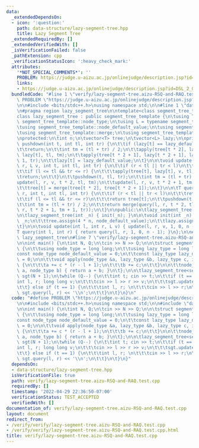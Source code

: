 ```yaml
---
data:
  _extendedDependsOn:
  - icon: ':question:'
    path: data-structure/lazy-segment-tree.hpp
    title: Lazy Segment Tree
  _extendedRequiredBy: []
  _extendedVerifiedWith: []
  _isVerificationFailed: false
  _pathExtension: cpp
  _verificationStatusIcon: ':heavy_check_mark:'
  attributes:
    '*NOT_SPECIAL_COMMENTS*': ''
    PROBLEM: https://judge.u-aizu.ac.jp/onlinejudge/description.jsp?id=DSL_2_G
    links:
    - https://judge.u-aizu.ac.jp/onlinejudge/description.jsp?id=DSL_2_G
  bundledCode: "#line 1 \"verify/lazy-segment-tree.aizu-RSQ-and-RAQ.test.cpp\"\n#define\
    \ PROBLEM \"https://judge.u-aizu.ac.jp/onlinejudge/description.jsp?id=DSL_2_G\"\
    \n\n#include <bits/stdc++.h>\nusing namespace std;\n\n#line 1 \"data-structure/lazy-segment-tree.hpp\"\
    \n#pragma region lazy_segment_tree\n\ntemplate<class segment_tree_template>\n\
    class lazy_segment_tree : public segment_tree_template {\n\tusing T = typename\
    \ segment_tree_template::node_type;\n\tusing L = typename segment_tree_template::lazy_type;\n\
    \tusing segment_tree_template::node_default_value;\n\tusing segment_tree_template::lazy_default_value;\n\
    \tusing segment_tree_template::merge;\n\tusing segment_tree_template::apply;\n\
    \nprotected:\n\tint n;\n\tvector<T> tree;\n\tvector<L> lazy;\n\nprivate:\n\tvoid\
    \ pushdown(int t, int tl, int tr) {\n\t\tif (lazy[t] == lazy_default_value)\n\t\
    \t\treturn;\n\t\tint tm = (tl + tr) / 2;\n\t\tapply(tree[t * 2], lazy[t * 2],\
    \ lazy[t], tl, tm);\n\t\tapply(tree[t * 2 + 1], lazy[t * 2 + 1], lazy[t], tm +\
    \ 1, tr);\n\t\tlazy[t] = lazy_default_value;\n\t}\n\n\tvoid update(int l, int\
    \ r, L v, int t, int tl, int tr) {\n\t\tif (r < tl || tr < l)\n\t\t\treturn;\n\
    \t\tif (l <= tl && tr <= r) {\n\t\t\tapply(tree[t], lazy[t], v, tl, tr);\n\t\t\
    \treturn;\n\t\t}\n\t\tpushdown(t, tl, tr);\n\t\tint tm = (tl + tr) / 2;\n\t\t\
    update(l, r, v, t * 2, tl, tm);\n\t\tupdate(l, r, v, t * 2 + 1, tm + 1, tr);\n\
    \t\ttree[t] = merge(tree[t * 2], tree[t * 2 + 1]);\n\t}\n\n\tT query(int l, int\
    \ r, int t, int tl, int tr) {\n\t\tif (r < tl || tr < l)\n\t\t\treturn node_default_value;\n\
    \t\tif (l <= tl && tr <= r)\n\t\t\treturn tree[t];\n\t\tpushdown(t, tl, tr);\n\
    \t\tint tm = (tl + tr) / 2;\n\t\treturn merge(query(l, r, t * 2, tl, tm), query(l,\
    \ r, t * 2 + 1, tm + 1, tr));\n\t}\n\npublic:\n\tlazy_segment_tree() = default;\n\
    \n\tlazy_segment_tree(int _n) { init(_n); }\n\n\tvoid init(int _n) {\n\t\tn =\
    \ _n;\n\t\ttree.assign(4 * n, node_default_value);\n\t\tlazy.assign(4 * n, lazy_default_value);\n\
    \t}\n\n\tvoid update(int l, int r, L v) { update(l, r, v, 1, 0, n - 1); }\n\n\t\
    T query(int l, int r) { return query(l, r, 1, 0, n - 1); }\n};\n\n#pragma endregion\
    \ lazy_segment_tree\n#line 7 \"verify/lazy-segment-tree.aizu-RSQ-and-RAQ.test.cpp\"\
    \n\nint main() {\n\tint N, Q;\n\tcin >> N >> Q;\n\n\tstruct segment_tree_template\
    \ {\n\t\tusing node_type = long long;\n\t\tusing lazy_type = long long;\n\n\t\t\
    const node_type node_default_value = 0;\n\t\tconst lazy_type lazy_default_value\
    \ = 0;\n\n\t\tvoid apply(node_type &a, lazy_type &b, lazy_type c, int l, int r)\
    \ {\n\t\t\ta += c * (r - l + 1);\n\t\t\tb += c;\n\t\t}\n\n\t\tnode_type merge(node_type\
    \ a, node_type b) { return a + b; }\n\t};\n\n\tlazy_segment_tree<segment_tree_template>\
    \ sgt(N + 1);\n\twhile (Q--) {\n\t\tint t; cin >> t;\n\t\tif (t == 0) {\n\t\t\t\
    int l, r; long long v;\n\t\t\tcin >> l >> r >> v;\n\t\t\tsgt.update(l, r, v);\n\
    \t\t} else if (t == 1) {\n\t\t\tint l, r; \n\t\t\tcin >> l >> r;\n\t\t\tcout <<\
    \ sgt.query(l, r) << '\\n';\n\t\t}\n\t}\n}\n"
  code: "#define PROBLEM \"https://judge.u-aizu.ac.jp/onlinejudge/description.jsp?id=DSL_2_G\"\
    \n\n#include <bits/stdc++.h>\nusing namespace std;\n\n#include \"data-structure/lazy-segment-tree.hpp\"\
    \n\nint main() {\n\tint N, Q;\n\tcin >> N >> Q;\n\n\tstruct segment_tree_template\
    \ {\n\t\tusing node_type = long long;\n\t\tusing lazy_type = long long;\n\n\t\t\
    const node_type node_default_value = 0;\n\t\tconst lazy_type lazy_default_value\
    \ = 0;\n\n\t\tvoid apply(node_type &a, lazy_type &b, lazy_type c, int l, int r)\
    \ {\n\t\t\ta += c * (r - l + 1);\n\t\t\tb += c;\n\t\t}\n\n\t\tnode_type merge(node_type\
    \ a, node_type b) { return a + b; }\n\t};\n\n\tlazy_segment_tree<segment_tree_template>\
    \ sgt(N + 1);\n\twhile (Q--) {\n\t\tint t; cin >> t;\n\t\tif (t == 0) {\n\t\t\t\
    int l, r; long long v;\n\t\t\tcin >> l >> r >> v;\n\t\t\tsgt.update(l, r, v);\n\
    \t\t} else if (t == 1) {\n\t\t\tint l, r; \n\t\t\tcin >> l >> r;\n\t\t\tcout <<\
    \ sgt.query(l, r) << '\\n';\n\t\t}\n\t}\n}"
  dependsOn:
  - data-structure/lazy-segment-tree.hpp
  isVerificationFile: true
  path: verify/lazy-segment-tree.aizu-RSQ-and-RAQ.test.cpp
  requiredBy: []
  timestamp: '2022-04-29 22:36:50-07:00'
  verificationStatus: TEST_ACCEPTED
  verifiedWith: []
documentation_of: verify/lazy-segment-tree.aizu-RSQ-and-RAQ.test.cpp
layout: document
redirect_from:
- /verify/verify/lazy-segment-tree.aizu-RSQ-and-RAQ.test.cpp
- /verify/verify/lazy-segment-tree.aizu-RSQ-and-RAQ.test.cpp.html
title: verify/lazy-segment-tree.aizu-RSQ-and-RAQ.test.cpp
---
```

